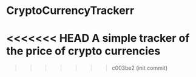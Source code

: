 # CryptoCurrencyTrackerr
<<<<<<< HEAD
A simple tracker of the price of crypto currencies
=======
>>>>>>> c003be2 (init commit)

